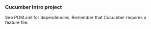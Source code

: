 ### Cucumber Intro project

See POM.xml for dependencies. 
Remember that Cucumber requires a feature file.
